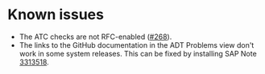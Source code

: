 # Known issues

- The ATC checks are not RFC-enabled ([#268](https://github.com/SAP/code-pal-for-abap/issues/268)).
- The links to the GitHub documentation in the ADT Problems view don't work in some system releases. This can be fixed by installing SAP Note [3313518](https://launchpad.support.sap.com/#/notes/3313518).
